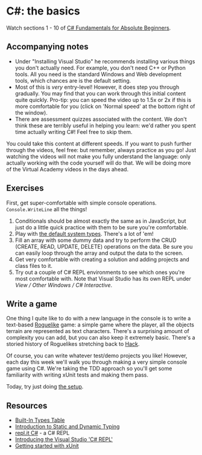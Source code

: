 # C#: the basics

Watch sections 1 - 10 of [C# Fundamentals for Absolute Beginners](https://mva.microsoft.com/en-US/training-courses/c-fundamentals-for-absolute-beginners-16169).

## Accompanying notes

* Under "Installing Visual Studio" he recommends installing various things you don't actually need. For example, you don't need C++ or Python tools. All you need is the standard Windows and Web development tools, which chances are is the default setting.
* Most of this is _very_ entry-level! However, it does step you through gradually. You may find that you can work through this initial content quite quickly. Pro-tip: you can speed the video up to 1.5x or 2x if this is more comfortable for you (click on 'Normal speed' at the bottom right of the window).
* There are assessment quizzes associated with the content. We don't think these are terribly useful in helping you learn: we'd rather you spent time actually writing C#! Feel free to skip them.

You could take this content at different speeds. If you want to push further through the videos, feel free: but remember, always practice as you go! Just watching the videos will not make you fully understand the language: only actually working with the code yourself will do that. We will be doing more of the Virtual Academy videos in the days ahead.


## Exercises

First, get super-comfortable with simple console operations. `Console.WriteLine` all the things! 
 1. Conditionals should be almost exactly the same as in JavaScript, but just do a little quick practice with them to be sure you're comfortable.
 2. Play with [the default system types](https://msdn.microsoft.com/en-us/library/83fhsxwc.aspx). There's a lot of 'em!
 3. Fill an array with some dummy data and try to perform the CRUD (CREATE, READ, UPDATE, DELETE) operations on the data. Be sure you can easily loop through the array and output the data to the screen.
 4. Get very comfortable with creating a solution and adding projects and class files to it.
 5. Try out a couple of C# REPL environments to see which ones you're most comfortable with. Note that Visual Studio has its own REPL under _View / Other Windows / C# Interactive_.


## Write a game

One thing I quite like to do with a new language in the console is to write a text-based [Roguelike](https://en.wikipedia.org/wiki/Roguelike) game: a simple game where the player, all the objects terrain are represented as text characters. There's a surprising amount of complexity you can add, but you can also keep it extremely basic. There's a storied history of Roguelikes stretching back to <a href="https://en.wikipedia.org/wiki/Hack_(video_game)">Hack</a>.

Of course, you can write whatever test/demo projects you like! However, each day this week we'll walk you through making a very simple console game using C#. We're taking the TDD approach so you'll get some familiarity with writing xUnit tests and making them pass.

Today, try just doing [the setup](https://github.com/dev-academy-phase4/cs/blob/master/week1/spiral/setup.md).


## Resources

 - [Built-In Types Table](https://msdn.microsoft.com/en-us/library/83fhsxwc.aspx)
 - [Introduction to Static and Dynamic Typing](https://www.sitepoint.com/typing-versus-dynamic-typing/)
 - [repl.it C#](https://repl.it/languages/csharp) - a C# REPL
 - [Introducing the Visual Studio 'C# REPL'](https://channel9.msdn.com/Events/Visual-Studio/Connect-event-2015/103)
 - [Getting started with xUnit](https://xunit.github.io/docs/getting-started-desktop.html)
